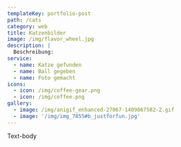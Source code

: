 ```yaml
---
templateKey: portfolio-post
path: /cats
category: web
title: Katzenbilder
image: /img/flavor_wheel.jpg
description: |
  Beschreibung:
service:
  - name: Katze gefunden
  - name: Ball gegeben
  - name: Foto gemacht
icons:
  - icon: /img/coffee-gear.png
  - icon: /img/coffee.png
gallery:
  - image: /img/anigif_enhanced-27067-1409867582-2.gif
  - image: '/img/img_7855#b_justforfun.jpg'
---
```

Text-body
